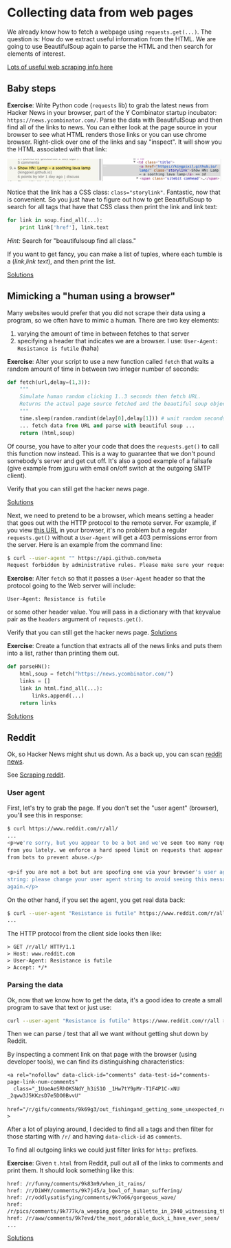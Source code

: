 # Collecting data from web pages

We already know how to fetch a webpage using `requests.get(...)`. The question is: How do we extract useful information from the HTML. We are going to use BeautifulSoup again to parse the HTML and then search for elements of interest.

[Lots of useful web scraping info here](https://automatetheboringstuff.com/chapter11/)

## Baby steps

**Exercise**: Write Python code (`requests` lib) to grab the latest news from Hacker News in your browser, part of the Y Combinator startup incubator: `https://news.ycombinator.com/`. Parse the data with BeautifulSoup and then find all of the links to news.  You can either look at the page source in your browser to see what HTML renders those links or you can use chrome browser. Right-click over one of the links and say "inspect". It will show you the HTML associated with that link:

<img src=figures/hn-element.png width=500>

Notice that the link has a CSS class: `class="storylink"`. Fantastic, now that is convenient.  So you just have to figure out how to get BeautifulSoup to search for all tags that have that CSS class then print the link and link text:

```python
for link in soup.find_all(...):
    print link['href'], link.text
```

*Hint:* Search for "beautifulsoup find all class."

If you want to get fancy, you can make a list of tuples, where each tumble is a (*link*,*link text*), and then print the list.

[Solutions](https://github.com/parrt/msds692/tree/master/notes/code/scrape)

## Mimicking a "human using a browser"

Many websites would prefer that you did not scrape their data using a program, so we often have to mimic a human. There are two key elements:

1. varying the amount of time in between fetches to that server
2. specifying a header that indicates we are a browser. I use: `User-Agent: Resistance is futile`  (haha)

**Exercise**: Alter your script to use a new function called `fetch` that waits a random amount of time in between two integer number of seconds:

```python
def fetch(url,delay=(1,3)):
    """
    Simulate human random clicking 1..3 seconds then fetch URL.
    Returns the actual page source fetched and the beautiful soup object.
    """
    time.sleep(random.randint(delay[0],delay[1])) # wait random seconds
    ... fetch data from URL and parse with beautiful soup ...
    return (html,soup)
```

Of course, you have to alter your code that does the `requests.get()` to call this function now instead. This is a way to guarantee that we don't pound somebody's server and get cut off. It's also a good example of a failsafe (give example from jguru with email on/off switch at the outgoing SMTP client).

Verify that you can still get the hacker news page.

[Solutions](https://github.com/parrt/msds692/tree/master/notes/code/scrape)

Next, we need to pretend to be a browser, which means setting a header that goes out with the HTTP protocol to the remote server. For example, if you view [this URL](https://api.github.com/meta) in your browser, it's no problem but a regular `requests.get()` without a `User-Agent` will get a 403 permissions error from the server. Here is an example from the command line:

```bash
$ curl --user-agent "" https://api.github.com/meta
Request forbidden by administrative rules. Please make sure your request has a User-Agent header (http://developer.github.com/v3/#user-agent-required). Check https://developer.github.com for other possible causes.
```

**Exercise**: Alter `fetch` so that it passes a `User-Agent` header so that the protocol going to the Web server will include:

```
User-Agent: Resistance is futile
```

or some other header value. You will pass in a dictionary with that keyvalue pair as the `headers` argument of `requests.get()`.

Verify that you can still get the hacker news page. [Solutions](https://github.com/parrt/msds692/tree/master/notes/code/scrape)

**Exercise**:  Create a function that extracts all of the news links and puts them into a list, rather than printing them out.

```python
def parseHN():
    html,soup = fetch("https://news.ycombinator.com/")
    links = []
    link in html.find_all(...):
        links.append(...)
    return links
```

[Solutions](https://github.com/parrt/msds692/tree/master/notes/code/scrape)

## Reddit

Ok, so Hacker News might shut us down. As a back up, you can scan [reddit news](https://www.reddit.com/r/all).

See [Scraping reddit](https://www.datacamp.com/community/tutorials/scraping-reddit-python-scrapy).

### User agent

First, let's try to grab the page. If you don't set the "user agent" (browser), you'll see this in response:

```bash
$ curl https://www.reddit.com/r/all/
...
<p>we're sorry, but you appear to be a bot and we've seen too many requests
from you lately. we enforce a hard speed limit on requests that appear to come
from bots to prevent abuse.</p>

<p>if you are not a bot but are spoofing one via your browser's user agent
string: please change your user agent string to avoid seeing this message
again.</p>
```

On the other hand, if you set the agent, you get real data back:
 
```bash
$ curl --user-agent "Resistance is futile" https://www.reddit.com/r/all/
...
```

The HTTP protocol from the client side looks then like:

```
> GET /r/all/ HTTP/1.1
> Host: www.reddit.com
> User-Agent: Resistance is futile
> Accept: */*

```

### Parsing the data

Ok, now that we know how to get the data, it's a good idea to create a small program to save that text or just use:

```bash
curl --user-agent "Resistance is futile" https://www.reddit.com/r/all > /tmp/t.html
```

Then we can parse / test that all we want without getting shut down by Reddit.

By inspecting a comment link on that page with the browser (using developer tools), we can find its distinguishing characteristics:

```
<a rel="nofollow" data-click-id="comments" data-test-id="comments-page-link-num-comments"
  class="_1UoeAeSRhOKSNdY_h3iS1O _1Hw7tY9pMr-T1F4P1C-xNU _2qww3J5KKzsD7e5DO0BvvU"
  href="/r/gifs/comments/9k69g3/out_fishingand_getting_some_unexpected_results/"
>
```

After a lot of playing around, I decided to find all `a` tags and then filter for those starting with `/r/` and having `data-click-id` as `comments`.

To find all outgoing links we could just filter links for `http:` prefixes.

**Exercise**:  Given `t.html` from Reddit, pull out all of the links to comments and print them.  It should look something like this:

```
href: /r/funny/comments/9k83m9/when_it_rains/
href: /r/DiWHY/comments/9k7j45/a_bowl_of_human_suffering/
href: /r/oddlysatisfying/comments/9k7o66/gorgeous_wave/
href: /r/pics/comments/9k777k/a_weeping_george_gillette_in_1940_witnessing_the/
href: /r/aww/comments/9k7evd/the_most_adorable_duck_i_have_ever_seen/
...
```

[Solutions](https://github.com/parrt/msds692/tree/master/notes/code/scrape)
